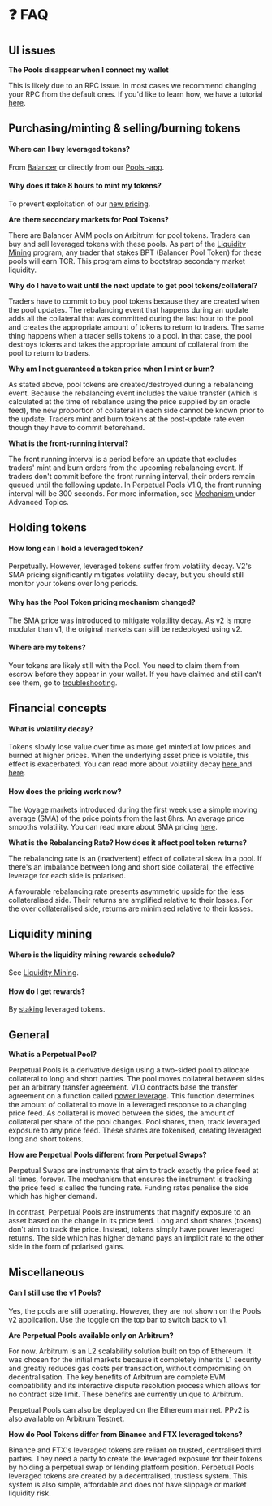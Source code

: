 # ❓ FAQ

## UI issues

**The Pools disappear when I connect my wallet**

This is likely due to an RPC issue. In most cases we recommend changing your RPC from the default ones. If you'd like to learn how, we have a tutorial [here](https://tracer.finance/radar/remote-procedure-call-creating-an-rpc/).

## Purchasing/minting & selling/burning tokens

#### **Where can I buy leveraged tokens?**

From [Balancer](https://arbitrum.balancer.fi/#/) or directly from our [Pools -app](https://pools.tracer.finance).

#### **Why does it take 8 hours to mint my tokens?**

To prevent exploitation of our [new pricing](advanced-topics/mechanism/#pricing).&#x20;

**Are there secondary markets for Pool Tokens?**

There are Balancer AMM pools on Arbitrum for pool tokens. Traders can buy and sell leveraged tokens with these pools. As part of the [Liquidity Mining](faq.md#liquidity-mining) program, any trader that stakes BPT (Balancer Pool Token) for these pools will earn TCR. This program aims to bootstrap secondary market liquidity.&#x20;

**Why do I have to wait until the next update to get pool tokens/collateral?**

Traders have to commit to buy pool tokens because they are created when the pool updates. The rebalancing event that happens during an update adds all the collateral that was committed during the last hour to the pool and creates the appropriate amount of tokens to return to traders. The same thing happens when a trader sells tokens to a pool. In that case, the pool destroys tokens and takes the appropriate amount of collateral from the pool to return to traders.

**Why am I not guaranteed a token price when I mint or burn?**

As stated above, pool tokens are created/destroyed during a rebalancing event. Because the rebalancing event includes the value transfer (which is calculated at the time of rebalance using the price supplied by an oracle feed), the new proportion of collateral in each side cannot be known prior to the update. Traders mint and burn tokens at the post-update rate even though they have to commit beforehand.

**What is the front-running interval?**

The front running interval is a period before an update that excludes traders' mint and burn orders from the upcoming rebalancing event. If traders don't commit before the front running interval, their orders remain queued until the following update. In Perpetual Pools V1.0, the front running interval will be 300 seconds. For more information, see [Mechanism ](advanced-topics/mechanism/)under Advanced Topics.

## Holding tokens

#### How long can I hold a leveraged token?

Perpetually. However, leveraged tokens suffer from volatility decay. V2's SMA pricing significantly mitigates volatility decay, but you should still monitor your tokens over long periods.&#x20;

#### Why has the Pool Token pricing mechanism changed?

The SMA price was introduced to mitigate volatility decay. As v2 is more modular than v1, the original markets can still be redeployed using v2.

#### Where are my tokens?&#x20;

Your tokens are likely still with the Pool. You need to claim them from escrow before they appear in your wallet. If you have claimed and still can't see them, go to [troubleshooting](troubleshooting.md).&#x20;

## Financial concepts

#### What is volatility decay?

Tokens slowly lose value over time as more get minted at low prices and burned at higher prices. When the underlying asset price is volatile, this effect is exacerbated. You can read more about volatility decay [here ](https://tracer.finance/radar/v2-simulations)and [here](https://tracer.finance/radar/volatility-decay).

#### How does the pricing work now?

The Voyage markets introduced during the first week use a simple moving average (SMA) of the price points from the last 8hrs. An average price smooths volatility. You can read more about SMA pricing [here](https://tracer.finance/radar/v2-simulations).

**What is the Rebalancing Rate? How does it affect pool token returns?**

The rebalancing rate is an (inadvertent) effect of collateral skew in a pool. If there's an imbalance between long and short side collateral, the effective leverage for each side is polarised.&#x20;

A favourable rebalancing rate presents asymmetric upside for the less collateralised side. Their returns are amplified relative to their losses. For the over collateralised side, returns are minimised relative to their losses.

## Liquidity mining

#### Where is the liquidity mining rewards schedule?

See [Liquidity Mining](advanced-topics/liquidity-mining.md).

#### How do I get rewards?

By [staking](https://pools.tracer.finance/stakepooltoken/) leveraged tokens.&#x20;

## General

**What is a Perpetual Pool?**

Perpetual Pools is a derivative design using a two-sided pool to allocate collateral to long and short parties. The pool moves collateral between sides per an arbitrary transfer agreement. V1.0 contracts base the transfer agreement on a function called [power leverage](https://pools.old.docs.tracer.finance/perpetual-pools/mechanism-design)**.** This function determines the amount of collateral to move in a leveraged response to a changing price feed. As collateral is moved between the sides, the amount of collateral per share of the pool changes. Pool shares, then, track leveraged exposure to any price feed. These shares are tokenised, creating leveraged long and short tokens.&#x20;

**How are Perpetual Pools different from Perpetual Swaps?**

Perpetual Swaps are instruments that aim to track exactly the price feed at all times, forever. The mechanism that ensures the instrument is tracking the price feed is called the funding rate. Funding rates penalise the side which has higher demand.&#x20;

In contrast, Perpetual Pools are instruments that magnify exposure to an asset based on the change in its price feed. Long and short shares (tokens) don't aim to track the price. Instead, tokens simply have power leveraged returns. The side which has higher demand pays an implicit rate to the other side in the form of polarised gains.&#x20;

## Miscellaneous

#### Can I still use the v1 Pools?&#x20;

Yes, the pools are still operating. However, they are not shown on the Pools v2 application. Use the toggle on the top bar to switch back to v1. &#x20;

**Are Perpetual Pools available only on Arbitrum?**

For now. Arbitrum is an L2 scalability solution built on top of Ethereum. It was chosen for the initial markets because it completely inherits L1 security and greatly reduces gas costs per transaction, without compromising on decentralisation. The key benefits of Arbitrum are complete EVM compatibility and its interactive dispute resolution process which allows for no contract size limit. These benefits are currently unique to Arbitrum.

Perpetual Pools can also be deployed on the Ethereum mainnet. PPv2 is also available on Arbitrum Testnet.

**How do Pool Tokens differ from Binance and FTX leveraged tokens?**

Binance and FTX's leveraged tokens are reliant on trusted, centralised third parties. They need a party to create the leveraged exposure for their tokens by holding a perpetual swap or lending platform position. Perpetual Pools leveraged tokens are created by a decentralised, trustless system. This system is also simple, affordable and does not have slippage or market liquidity risk.&#x20;
